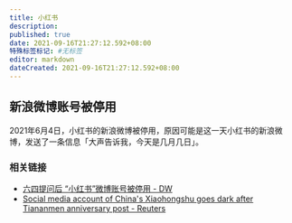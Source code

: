 ```yaml
---
title: 小红书
description:
published: true
date: 2021-09-16T21:27:12.592+08:00
特殊标签标记: #无标签
editor: markdown
dateCreated: 2021-09-16T21:27:12.592+08:00
---
```


## 新浪微博账号被停用

2021年6月4日，小红书的新浪微博被停用，原因可能是这一天小红书的新浪微博，发送了一条信息「大声告诉我，今天是几月几日」。

### 相关链接

+ [六四提问后 “小红书”微博账号被停用 - DW](https://www.dw.com/zh/六四提问后-小红书微博账号被停用/a-57793545?maca=chi-rss-chi-all-1127-rdf)
+ [Social media account of China's Xiaohongshu goes dark after Tiananmen anniversary post - Reuters](https://web.archive.org/web/20210607092626/https://www.reuters.com/world/china/social-media-account-chinas-xiaohongshu-goes-dark-after-tiananmen-anniversary-2021-06-06/)

